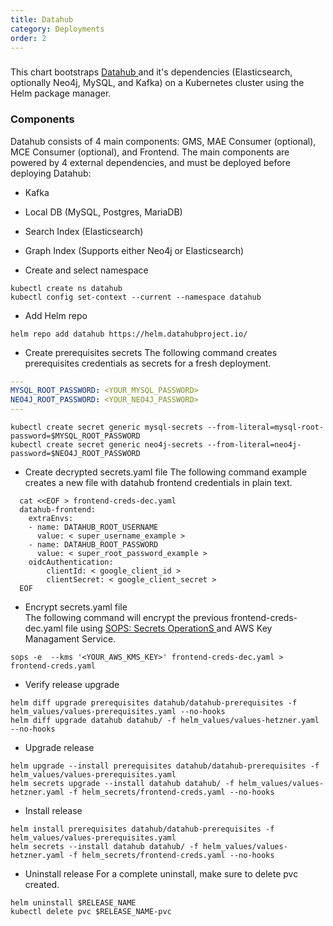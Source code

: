 ```yaml
---
title: Datahub
category: Deployments
order: 2
---
```


<!-- ### How to create a datahub deployment -->
###
This chart bootstraps <a href="https://github.com/acryldata/datahub-helm" target="_blank"> Datahub </a> and it's dependencies (Elasticsearch, optionally Neo4j, MySQL, and Kafka) on a Kubernetes cluster using the Helm package manager. 

### Components
Datahub consists of 4 main components: GMS, MAE Consumer (optional), MCE Consumer (optional), and Frontend. The main components are powered by 4 external dependencies, and must be deployed before deploying Datahub:

* Kafka
* Local DB (MySQL, Postgres, MariaDB)
* Search Index (Elasticsearch)
* Graph Index (Supports either Neo4j or Elasticsearch)
 
* Create and select namespace
```
kubectl create ns datahub
kubectl config set-context --current --namespace datahub
```
  
* Add Helm repo
``` 
helm repo add datahub https://helm.datahubproject.io/ 
```

* Create prerequisites secrets
The following command creates prerequisites credentials as secrets for a fresh deployment. 
```yaml
---
MYSQL_ROOT_PASSWORD: <YOUR_MYSQL_PASSWORD>
NEO4J_ROOT_PASSWORD: <YOUR_NEO4J_PASSWORD>
---
```
``` 
kubectl create secret generic mysql-secrets --from-literal=mysql-root-password=$MYSQL_ROOT_PASSWORD
kubectl create secret generic neo4j-secrets --from-literal=neo4j-password=$NEO4J_ROOT_PASSWORD
```

* Create decrypted secrets.yaml file
The following command example creates a new file with datahub frontend credentials in plain text.
```
  cat <<EOF > frontend-creds-dec.yaml
  datahub-frontend:
    extraEnvs:
    - name: DATAHUB_ROOT_USERNAME
      value: < super_username_example >
    - name: DATAHUB_ROOT_PASSWORD
      value: < super_root_password_example >
    oidcAuthentication:
        clientId: < google_client_id >
        clientSecret: < google_client_secret >
  EOF
```

* Encrypt secrets.yaml file   
The following command will encrypt the previous frontend-creds-dec.yaml file using <a href="https://github.com/mozilla/sops" target="_blank"> SOPS: Secrets OperationS </a> and AWS Key Managament Service.
``` 
sops -e  --kms '<YOUR_AWS_KMS_KEY>' frontend-creds-dec.yaml > frontend-creds.yaml 
```

* Verify release upgrade
``` 
helm diff upgrade prerequisites datahub/datahub-prerequisites -f helm_values/values-prerequisites.yaml --no-hooks
helm diff upgrade datahub datahub/ -f helm_values/values-hetzner.yaml --no-hooks
```

* Upgrade release
``` 
helm upgrade --install prerequisites datahub/datahub-prerequisites -f helm_values/values-prerequisites.yaml
helm secrets upgrade --install datahub datahub/ -f helm_values/values-hetzner.yaml -f helm_secrets/frontend-creds.yaml --no-hooks
```
  
* Install release 
```
helm install prerequisites datahub/datahub-prerequisites -f helm_values/values-prerequisites.yaml
helm secrets --install datahub datahub/ -f helm_values/values-hetzner.yaml -f helm_secrets/frontend-creds.yaml --no-hooks
```

* Uninstall release
For a complete uninstall, make sure to delete pvc created.
``` 
helm uninstall $RELEASE_NAME
kubectl delete pvc $RELEASE_NAME-pvc
```